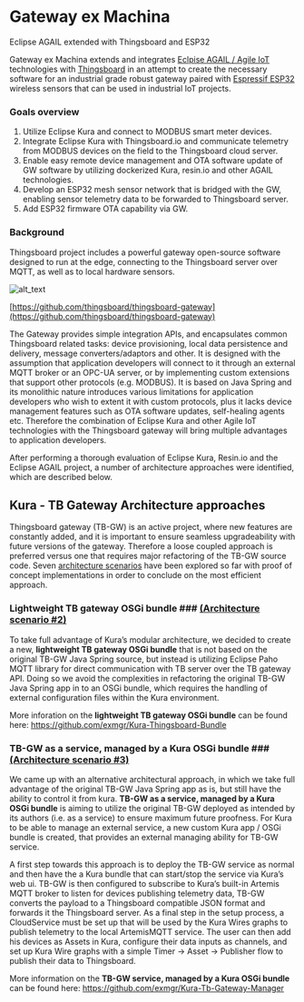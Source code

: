 # Gateway ex Machina
Eclipse AGAIL extended with Thingsboard and ESP32

Gateway ex Machina extends and integrates [Eclpise AGAIL / Agile IoT](https://projects.eclipse.org/projects/iot.agail) technologies with [Thingsboard](https://github.com/thingsboard/thingsboard/) in an attempt to create the necessary software for an industrial grade robust gateway paired with [Espressif ESP32](https://github.com/espressif/arduino-esp32) wireless sensors that can be used in industrial IoT projects.

### Goals overview

1.  Utilize Eclipse Kura and connect to MODBUS smart meter devices.
1.  Integrate Eclipse Kura with Thingsboard.io and communicate telemetry from MODBUS devices on the field to the Thingsboard cloud server.
1.  Enable easy remote device management and OTA software update of GW software by utilizing dockerized Kura, resin.io and other AGAIL technologies.
1.  Develop an ESP32 mesh sensor network that is bridged with the GW, enabling sensor telemetry data to be forwarded to Thingsboard server.
1.  Add ESP32 firmware OTA capability via GW.


### Background

Thingsboard project includes a powerful gateway open-source software designed to run at the edge, connecting to the Thingsboard server over MQTT, as well as to local hardware sensors.




![alt_text](https://github.com/thingsboard/thingsboard-gateway/raw/master/img/tb-gateway.png?raw=true "image_tooltip")


[https://github.com/thingsboard/thingsboard-gateway](https://github.com/thingsboard/thingsboard-gateway)

The Gateway provides simple integration APIs, and encapsulates common Thingsboard related tasks: device provisioning, local data persistence and delivery, message converters/adaptors and other. It is designed with the assumption that application developers will connect to it through an external MQTT broker or an OPC-UA server, or by implementing custom extensions that support other protocols (e.g. MODBUS). It is based on Java Spring and its monolithic nature introduces various limitations for application developers who wish to extent it with custom protocols, plus it lacks device management features such as OTA software updates, self-healing agents etc. Therefore the combination of Eclipse Kura and other Agile IoT technologies with the Thingsboard gateway will bring multiple advantages to application developers.

After performing a thorough evaluation of Eclipse Kura, Resin.io and the Eclipse AGAIL project, a number of architecture approaches were identified, which are described below.


##


## Kura - TB Gateway Architecture approaches

Thingsboard gateway (TB-GW) is an active project, where new features are constantly added, and it is important to ensure seamless upgradeability with future versions of the gateway. Therefore a loose coupled approach is preferred versus one that requires major refactoring of the TB-GW source code. Seven [architecture scenarios](AgileIoT-GatewayXM_D1_v0.3.pdf) have been explored so far with proof of concept implementations in order to conclude on the most efficient approach. 

### Lightweight TB gateway OSGi bundle ### [(Architecture scenario #2)](AgileIoT-GatewayXM_D1_v0.3.pdf)
To take full advantage of Kura’s modular architecture, we decided to create a new, **lightweight TB gateway OSGi bundle** that is not based on the original TB-GW Java Spring source, but instead is utilizing Eclipse Paho MQTT library for direct communication with TB server over the TB gateway API. Doing so we avoid the complexities in refactoring the original TB-GW Java Spring app in to an OSGi bundle, which requires the handling of external configuration files within the Kura environment. 

More inforation on the **lightweight TB gateway OSGi bundle** can be found here: https://github.com/exmgr/Kura-Thingsboard-Bundle

### TB-GW as a service, managed by a Kura OSGi bundle ### [(Architecture scenario #3)](AgileIoT-GatewayXM_D1_v0.3.pdf)
We came up with an alternative architectural approach, in which we take full advantage of the original TB-GW Java Spring app as is, but still have the ability to control it from kura. **TB-GW as a service, managed by a Kura OSGi bundle** is aiming to utilize the original TB-GW deployed as intended by its authors (i.e. as a service) to ensure maximum future proofness. For Kura to be able to manage an external service, a new custom Kura app / OSGi bundle is created, that provides an external managing ability for TB-GW service.

A first step towards this approach is to deploy the TB-GW service as normal and then have the a Kura bundle that can start/stop the service via Kura’s web ui. TB-GW is then configured to subscribe to Kura’s built-in Artemis MQTT broker to listen for devices publishing telemetry data, TB-GW converts the payload to a Thingsboard compatible JSON format and forwards it the Thingsboard server. As a final step in the setup process, a CloudService must be set up that will be used by the Kura Wires graphs to publish telemetry to the local ArtemisMQTT service. The user can then add his devices as Assets in Kura, configure their data inputs as channels, and set up Kura Wire graphs with a simple Timer -> Asset -> Publisher flow to publish their data to Thingsboard.

More information on the **TB-GW service, managed by a Kura OSGi bundle** can be found here: https://github.com/exmgr/Kura-Tb-Gateway-Manager



